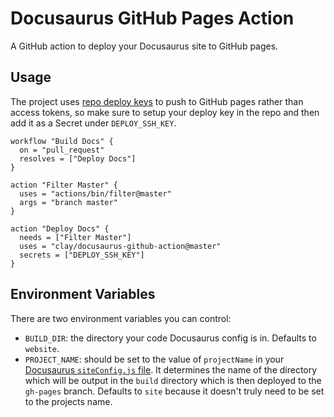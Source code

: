 # Docusaurus GitHub Pages Action

A GitHub action to deploy your Docusaurus site to GitHub pages.

## Usage

The project uses [repo deploy keys](https://developer.github.com/v3/guides/managing-deploy-keys/) to push to GitHub pages rather than access tokens, so make sure to setup your deploy key in the repo and then add it as a Secret under `DEPLOY_SSH_KEY`.

```
workflow "Build Docs" {
  on = "pull_request"
  resolves = ["Deploy Docs"]
}

action "Filter Master" {
  uses = "actions/bin/filter@master"
  args = "branch master"
}

action "Deploy Docs" {
  needs = ["Filter Master"]
  uses = "clay/docusaurus-github-action@master"
  secrets = ["DEPLOY_SSH_KEY"]
}
```

## Environment Variables

There are two environment variables you can control:

- `BUILD_DIR`: the directory your code Docusaurus config is in. Defaults to `website`.
- `PROJECT_NAME`: should be set to the value of `projectName` in your [Docusaurus `siteConfig.js` file](https://docusaurus.io/docs/en/site-config#projectname-string). It determines the name of the directory which will be output in the `build` directory which is then deployed to the `gh-pages` branch. Defaults to `site` because it doesn't truly need to be set to the projects name.
